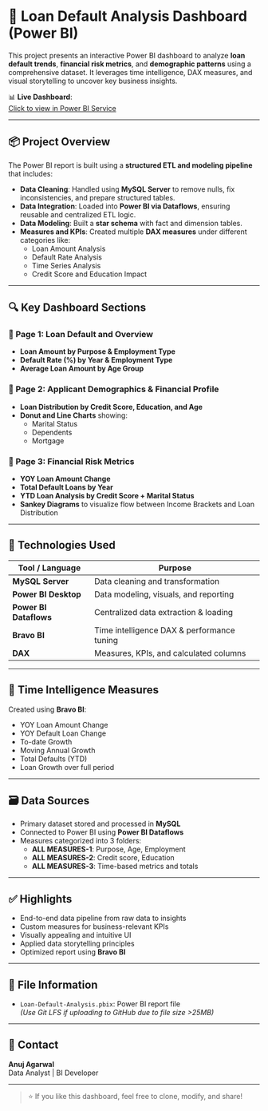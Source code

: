 # 🧾 Loan Default Analysis Dashboard (Power BI)

This project presents an interactive Power BI dashboard to analyze **loan default trends**, **financial risk metrics**, and **demographic patterns** using a comprehensive dataset. It leverages time intelligence, DAX measures, and visual storytelling to uncover key business insights.

📊 **Live Dashboard**:  
[Click to view in Power BI Service](https://app.powerbi.com/reportEmbed?reportId=4c55bdba-7b56-498a-b7fd-d322629ea446&autoAuth=true&ctid=e1d99821-ef38-4f48-836f-7a7ca113dab7)

---

## 📦 Project Overview

The Power BI report is built using a **structured ETL and modeling pipeline** that includes:

- **Data Cleaning**: Handled using **MySQL Server** to remove nulls, fix inconsistencies, and prepare structured tables.
- **Data Integration**: Loaded into **Power BI via Dataflows**, ensuring reusable and centralized ETL logic.
- **Data Modeling**: Built a **star schema** with fact and dimension tables.
- **Measures and KPIs**: Created multiple **DAX measures** under different categories like:
  - Loan Amount Analysis
  - Default Rate Analysis
  - Time Series Analysis
  - Credit Score and Education Impact

---

## 🔍 Key Dashboard Sections

### 📍 Page 1: **Loan Default and Overview**
- **Loan Amount by Purpose & Employment Type**
- **Default Rate (%) by Year & Employment Type**
- **Average Loan Amount by Age Group**

### 📍 Page 2: **Applicant Demographics & Financial Profile**
- **Loan Distribution by Credit Score, Education, and Age**
- **Donut and Line Charts** showing:
  - Marital Status
  - Dependents
  - Mortgage

### 📍 Page 3: **Financial Risk Metrics**
- **YOY Loan Amount Change**
- **Total Default Loans by Year**
- **YTD Loan Analysis by Credit Score + Marital Status**
- **Sankey Diagrams** to visualize flow between Income Brackets and Loan Distribution

---

## 🧠 Technologies Used

| Tool / Language      | Purpose                               |
|----------------------|----------------------------------------|
| **MySQL Server**     | Data cleaning and transformation       |
| **Power BI Desktop** | Data modeling, visuals, and reporting  |
| **Power BI Dataflows** | Centralized data extraction & loading |
| **Bravo BI**         | Time intelligence DAX & performance tuning |
| **DAX**              | Measures, KPIs, and calculated columns |

---

## 🧮 Time Intelligence Measures

Created using **Bravo BI**:
- YOY Loan Amount Change
- YOY Default Loan Change
- To-date Growth
- Moving Annual Growth
- Total Defaults (YTD)
- Loan Growth over full period

---

## 🗃 Data Sources

- Primary dataset stored and processed in **MySQL**
- Connected to Power BI using **Power BI Dataflows**
- Measures categorized into 3 folders:
  - **ALL MEASURES-1**: Purpose, Age, Employment
  - **ALL MEASURES-2**: Credit score, Education
  - **ALL MEASURES-3**: Time-based metrics and totals

---

## ✅ Highlights

- End-to-end data pipeline from raw data to insights
- Custom measures for business-relevant KPIs
- Visually appealing and intuitive UI
- Applied data storytelling principles
- Optimized report using **Bravo BI**

---

## 📁 File Information

- `Loan-Default-Analysis.pbix`: Power BI report file  
  *(Use Git LFS if uploading to GitHub due to file size >25MB)*

---

## 📩 Contact

**Anuj Agarwal**  
Data Analyst | BI Developer  


---

> ⭐ If you like this dashboard, feel free to clone, modify, and share!
